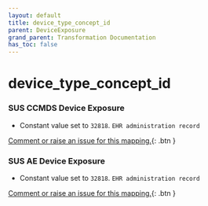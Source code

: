 ```yaml
---
layout: default
title: device_type_concept_id
parent: DeviceExposure
grand_parent: Transformation Documentation
has_toc: false
---
```

# device_type_concept_id
### SUS CCMDS Device Exposure
* Constant value set to `32818`. `EHR administration record`

[Comment or raise an issue for this mapping.](https://github.com/answerdigital/oxford-omop-data-mapper/issues/new?title=OMOP%20DeviceExposure%20table%20device_type_concept_id%20field%20SUS%20CCMDS%20Device%20Exposure%20mapping){: .btn }
### SUS AE Device Exposure
* Constant value set to `32818`. `EHR administration record`

[Comment or raise an issue for this mapping.](https://github.com/answerdigital/oxford-omop-data-mapper/issues/new?title=OMOP%20DeviceExposure%20table%20device_type_concept_id%20field%20SUS%20AE%20Device%20Exposure%20mapping){: .btn }
